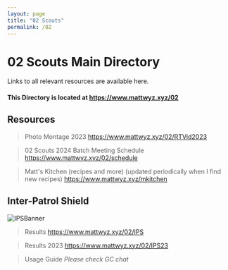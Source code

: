 ```yaml
---
layout: page
title: "02 Scouts"
permalink: /02
---
```

# 02 Scouts Main Directory
Links to all relevant resources are available here.

#### This Directory is located at https://www.mattwyz.xyz/02

## Resources
> Photo Montage 2023
https://www.mattwyz.xyz/02/RTVid2023

> 02 Scouts 2024 Batch Meeting Schedule
https://www.mattwyz.xyz/02/schedule

> Matt's Kitchen (recipes and more) (updated periodically when I find new recipes)
https://www.mattwyz.xyz/mkitchen

## Inter-Patrol Shield

![IPSBanner](https://github.com/matsq4/matt_wyz/assets/139704779/1b45f3b0-6ca6-4d14-be30-4dd4448ba6c5)

> Results
https://www.mattwyz.xyz/02/IPS

> Results 2023
https://www.mattwyz.xyz/02/IPS23

> Usage Guide
_Please check GC chat_
